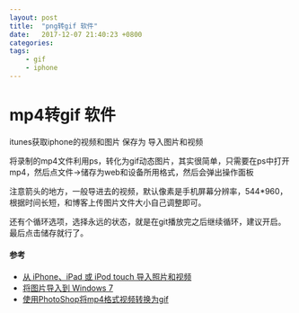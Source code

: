 ```yaml
---
layout: post
title:  "png转gif 软件"
date:   2017-12-07 21:40:23 +0800
categories:  
tags: 
    - gif  
    - iphone  
---
```


# mp4转gif 软件 #


itunes获取iphone的视频和图片
保存为
导入图片和视频

将录制的mp4文件利用ps，转化为gif动态图片，其实很简单，只需要在ps中打开mp4，然后点文件->储存为web和设备所用格式，然后会弹出操作面板

注意箭头的地方，一般导进去的视频，默认像素是手机屏幕分辨率，544*960，根据时间长短，和博客上传图片文件大小自己调整即可。

还有个循环选项，选择永远的状态，就是在git播放完之后继续循环，建议开启。
最后点击储存就行了。



#### 参考 ####

* [从 iPhone、iPad 或 iPod touch 导入照片和视频](https://support.apple.com/zh-cn/HT201302)
* [将图片导入到 Windows 7](https://support.microsoft.com/zh-cn/help/17449/windows-7-import-pictures)
* [使用PhotoShop将mp4格式视频转换为gif](http://www.jianshu.com/p/6eee132eb1a3)

